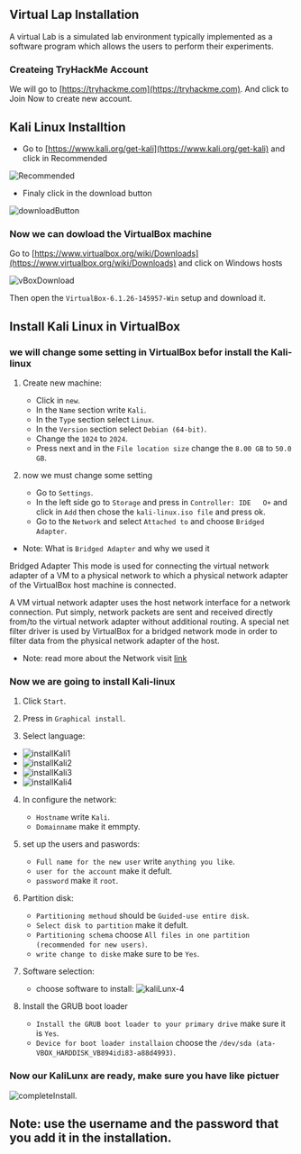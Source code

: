 ## Virtual Lap Installation

A virtual Lab is a simulated lab environment typically implemented as a software program which allows the users to perform their experiments.

### Createing TryHackMe Account

We will go to [https://tryhackme.com](https://tryhackme.com). And click to Join Now to create new account.

## Kali Linux Installtion
- Go to [https://www.kali.org/get-kali](https://www.kali.org/get-kali) and click in Recommended

![Recommended](./img/kaliLunx-2.png)

- Finaly click in the download button

![downloadButton](./img/kaliLunx-3.png)

### Now we can dowload the VirtualBox machine

Go to [https://www.virtualbox.org/wiki/Downloads](https://www.virtualbox.org/wiki/Downloads) and click on Windows hosts

![vBoxDownload](./img/VMBox-download.png)

Then open the  `VirtualBox-6.1.26-145957-Win` setup and download it.

## Install Kali Linux in VirtualBox

### we will change some setting in VirtualBox befor install the Kali-linux

1. Create new machine:

    - Click in `new`.
    - In the `Name` section write `Kali`.
    - In the `Type` section select `Linux`.
    - In the `Version` section select `Debian (64-bit)`.
    - Change the `1024` to `2024`.
    - Press next and in the `File location size` change the `8.00 GB` to `50.0 GB`.

2. now we must change some setting

    - Go to `Settings`.
    - In the left side go to `Storage` and press in `Controller: IDE   O+` and click in `Add` then chose the `kali-linux.iso file`  and press ok.
    - Go to the `Network` and select `Attached to` and choose `Bridged Adapter`.

- Note: What is `Bridged Adapter` and why we used it 

Bridged Adapter This mode is used for connecting the virtual network adapter of a VM to a physical network to which a physical network adapter of the VirtualBox host machine is connected.

A VM virtual network adapter uses the host network interface for a network connection. Put simply, network packets are sent and received directly from/to the virtual network adapter without additional routing. A special net filter driver is used by VirtualBox for a bridged network mode in order to filter data from the physical network adapter of the host.

* Note: read more about the Network visit [link](https://www.nakivo.com/blog/virtualbox-network-setting-guide)

### Now we are going to install Kali-linux
1.  Click `Start`.
2. Press in `Graphical install`.

3. Select language:

- ![installKali1](./img/install-kali-1.png)
- ![installKali2](./img/install-kali-2.png)
- ![installKali3](./img/install-kali-3.png)
- ![installKali4](./img/install-kali-4.png)

4. In configure the network:
    - `Hostname` write `Kali`.
    - `Domainname` make it emmpty.

5. set up the users and paswords:
    - `Full name for the new user` write `anything you like`.
    - `user for the account` make it defult.
    - `password` make it `root`.

6. Partition disk:
    - `Partitioning methoud` should be `Guided-use entire disk`.
    - `Select disk to partition` make it defult.
    - `Partitioning schema` choose `All files in one partition (recommended for new users)`.
    - `write change to diske` make sure to be  `Yes`.

7. Software selection:
    - choose software to install:
![kaliLunx-4](./img/kaliLunx-4.png)

8. Install the GRUB boot loader
    - `Install the GRUB boot loader to your primary drive` make sure it is `Yes`.
    - `Device for boot loader installaion` choose the `/dev/sda (ata-VBOX_HARDDISK_VB894idi83-a88d4993)`.

### Now our KaliLunx are ready, make sure you have like pictuer

![completeInstall](./img/completeInstallion.png).

## Note: use the username and the password that you add it in the installation.